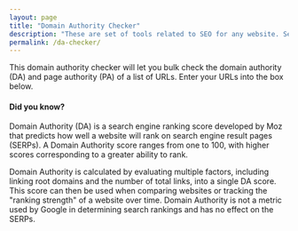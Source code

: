 ```yaml
---
layout: page
title: "Domain Authority Checker"
description: "These are set of tools related to SEO for any website. Search engine optimization is essential for many websites to gain organic search traffic."
permalink: /da-checker/
---
```


This domain authority checker will let you bulk check the domain authority (DA) and page authority (PA) of a list of URLs. Enter your URLs into the box below.

#### Did you know?

Domain Authority (DA) is a search engine ranking score developed by Moz that predicts how well a website will rank on search engine result pages (SERPs). A Domain Authority score ranges from one to 100, with higher scores corresponding to a greater ability to rank.

Domain Authority is calculated by evaluating multiple factors, including linking root domains and the number of total links, into a single DA score. This score can then be used when comparing websites or tracking the "ranking strength" of a website over time. Domain Authority is not a metric used by Google in determining search rankings and has no effect on the SERPs.
